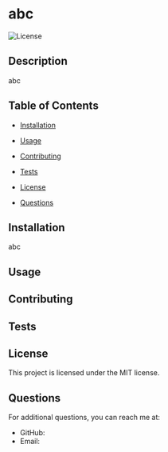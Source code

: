 # abc

![License](https://img.shields.io/badge/License-MIT-blue.svg)

## Description
abc

## Table of Contents
* [Installation](#installation)
* [Usage](#usage)
* [Contributing](#contributing)
* [Tests](#tests)

* [License](#license)

* [Questions](#questions)

## Installation
abc

## Usage


## Contributing


## Tests


## License
This project is licensed under the MIT license.

## Questions
For additional questions, you can reach me at:
- GitHub: [](https://github.com/)
- Email: 

